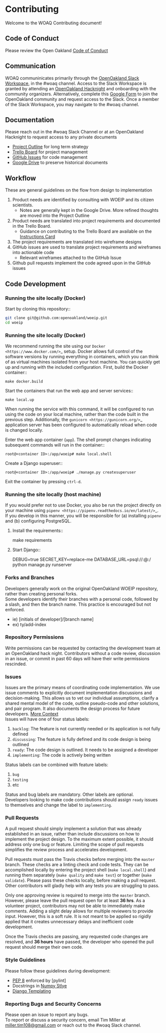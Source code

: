# Contributing
Welcome to the WOAQ Contributing document!

## Code of Conduct
Please review the Open Oakland [Code of Conduct](https://github.com/openoakland/woeip/tree/master/.github/code_of_conduct.md)

## Communication
WOAQ communinicates primarily through the [OpenOakland Slack Workspace](https://openoakland.slack.com), in the #woaq channel. Access to the Slack Workspace is granted by attending an [OpenOakland Hacknight](http://openoakland.org/) and onboarding with the community organizers. Alternatively, complete this [Google Form](https://docs.google.com/forms/d/e/1FAIpQLSee_qdE0qCmhufJC94MmSRVDLPAhhFJO4QMzuC31Kh0lxI_Mg/viewform) to join the OpenOakland community and request access to the Slack. Once a member of the Slack Workspace, you may navigate to the #woaq channel.

## Documentation
Please reach out in the #woaq Slack Channel or at an OpenOakland Hacknight to request access to any private documents
- [Project Outline](https://bit.ly/WOAQoverview) for long term strategy
- [Trello Board](https://trello.com/b/EBnxZHmx/west-oakland-air-quality) for project management
- [GitHub Issues](https://github.com/openoakland/woeip/issues) for code management
- [Google Drive](https://drive.google.com/drive/folders/1XQ9ckXD4z3G6NWXcd2PO8GtK7zcucBfx) to preserve historical documents

## Workflow
These are general guidelines on the flow from design to implementation
1. Product needs are identified by consulting with WOEIP and its citizen scientists.
   - Notes are generally kept in the Google Drive. More refined thoughts are moved into the Project Outline
2. Product needs are translated into project requirements and documented in the Trello Board.
   - Guidance on contributing to the Trello Board are available on the [Instructions Card](https://trello.com/c/msbASe3F)
3. The project requirements are translated into wireframe designs
4. GitHub issues are used to translate project requirements and wireframes into actionable code
   - Relevant wireframes attached to the GitHub Issue
5. Github pull requests implement the code agreed upon in the GitHub issues

## Code Development

### Running the site locally (Docker)

Start by cloning this repository::

```bash
git clone git@github.com:openoakland/woeip.git
cd woeip
```

### Running the site locally (Docker)

We recommend running the site using our `Docker <https://www.docker.com/>`_ setup. Docker allows full control of the software versions by running everything in containers, which you can think of as virtual machines isolated from your host machine. You can quickly get up and running with the included configuration. First, build the Docker container::

    make docker.build

Start the containers that run the web app and server services::

    make local.up

When running the service with this command, it will be configured to run using the code on your local machine, rather than the code built in the previous step. Additionally, the `gunicorn <https://gunicorn.org/>`_ application server has been configured to automatically reload when code is changed locally.

Enter the web app container (`app`). The shell prompt changes indicating subsequent commands will run in the container::

	root@<container ID>:/app/woeip# make local.shell

Create a Django superuser::

	root@<container ID>:/app/woeip#	./manage.py createsuperuser 

Exit the container by pressing `ctrl-d`.

### Running the site locally (host machine)

If you would prefer not to use Docker, you also be run the project directly on your machine using `pipenv <https://pipenv.readthedocs.io/en/latest/>`_. If you develop in this manner, you will be responsible for (a) installing ``pipenv`` and (b) configuring PostgreSQL.

1. Install the requirements::

    make requirements

2. Start Django::

    DEBUG=true SECRET_KEY=replace-me DATABASE_URL=psql://<db-user>:<db-password>@<db-host>:<db-port>/<db-name> python manage.py runserver


### Forks and Branches
Developers generally work on the original OpenOakland WOEIP repository, rather than creating personal forks. <br>
Some developers identify their branches with a personal code, followed by a slash, and then the branch name. This practice is encouraged but not enforced.
- ie) [initials of developer]/[branch name] 
- ex) ty/add-index

### Repository Permissions
Write permissions can be requested by contacting the development team at an OpenOakland hack night. Contributors without a code review, discussion in an issue, or commit in past 60 days will have their write permissions rescinded.


### Issues
Issues are the primary means of coordinating code implementation. We use issue comments to explicitly document implementation discussions and decision-making. This allows us to vet our individual assumptions, clarify a shared mental model of the code, outline pseudo-code and other solutions, and pair program. It also documents the design process for future developers. [More Context](https://medium.com/@copyconstruct/effective-mental-models-for-code-and-systems-7c55918f1b3e) <br>
Issues will have one of four status labels:
1. `backlog`: The feature is not currently needed or its application is not fully defined
2. `discussing`: The feature is fully defined and its code design is being outlined
3. `ready`: The code design is outlined. It needs to be assigned a developer
4. `implementing`: The code is actively being written

Status labels can be combined with feature labels:
1. `bug`
2. `testing`
3. etc

Status and bug labels are mandatory. Other labels are optional.<br>
Developers looking to make code contributions should assign `ready` issues to themselves and change the label to `implementing`.


### Pull Requests
A pull request should simply implement a solution that was already established in an issue, rather than include discussions on how to implement the project design. To the maximum extent possible, it should address only one bug or feature. Limiting the scope of pull requests simplifies the review process and accelerates development.

Pull requests must pass the Travis checks before merging into the `master` branch. These checks are a linting check and code tests. They can be accomplished locally by entering the project shell (`make local.shell`) and running them separately (`make quality` and `make test`) or together (`make validate`). Please pass these checks locally, before making a pull request. Other contributors will gladly help with any tests you are struggling to pass.

Only one approving review is required to merge into the `master` branch. However, please leave the pull request open for at least **36 hrs**. As a volunteer project, contributors may not be able to immediately make comments. Adding a slight delay allows for multiple reviewers to provide input. However, this is a soft rule. It is not meant to be applied so rigidly applied that it creates unnecessary delays and inefficient code development.

Once the Travis checks are passing, any requested code changes are resolved, and **36 hours** have passed, the developer who opened the pull request should merge their own code.

### Style Guidelines
Please follow these guidelines during development:
- [PEP 8](https://www.python.org/dev/peps/pep-0008/) enforced by [pylint]
- Docstrings in [Numpy Stlye](https://sphinxcontrib-napoleon.readthedocs.io/en/latest/example_numpy.html#example-numpy)
- [Django Templating](https://oncampus.oberlin.edu/webteam/2012/09/architecture-django-templates)

### Reporting Bugs and Security Concerns
Please open an issue to report any bugs.<br>
To report or discuss a security concern, email Tim Miller at miller.tim108@gmail.com or reach out to the #woaq Slack channel.
